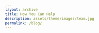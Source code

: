 ```yaml
---
layout: archive
title: How You Can Help
description: assets/theme/images/team.jpg
permalink: /blog/
---
```


<!-- Content here would shop up above your list of posts -->
